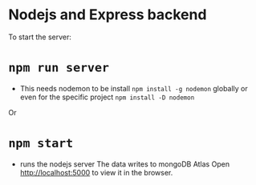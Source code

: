 # Nodejs and Express backend

To start the server:

# `npm run server`

 - This needs nodemon to be install
 `npm install -g nodemon` globally or even for the specific project `npm install -D nodemon`

Or

# `npm start`

- runs the nodejs server
The data writes to mongoDB Atlas
Open [http://localhost:5000](http://localhost:5000) to view it in the browser.
